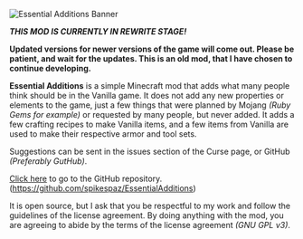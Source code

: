 ![Essential  Additions Banner](http://i.imgur.com/zhHwZtu.png)

***THIS MOD IS CURRENTLY IN REWRITE STAGE!***

**Updated versions for newer versions of the game will come out.
Please be patient, and wait for the updates.
This is an old mod, that I have chosen to continue developing.**
 
**Essential Additions** is a simple Minecraft mod that adds what many people think should be in the Vanilla game. It does not add any new properties or elements to the game, just a few things that were planned by Mojang *(Ruby Gems for example)* or requested by many people, but never added. It adds a few crafting recipes to make Vanilla items, and a few items from Vanilla are used to make their respective armor and tool sets.
 
Suggestions can be sent in the issues section of the Curse page, or GitHub *(Preferably GutHub)*.

[Click here](https://github.com/spikespaz/EssentialAdditions) to go to the GitHub repository. (https://github.com/spikespaz/EssentialAdditions)
 
It is open source, but I ask that you be respectful to my work and follow the guidelines of the license agreement. By doing anything with the mod, you are agreeing to abide by the terms of the license agreement *(GNU GPL v3)*.
